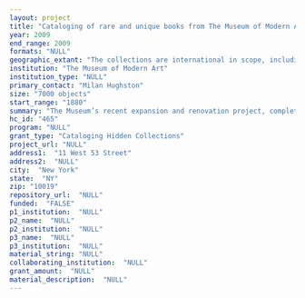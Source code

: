 ```yaml
--- 
layout: project 
title: "Cataloging of rare and unique books from The Museum of Modern Art Library's Special Collections, Latin American Collection, and Asian Collection."
year: 2009
end_range: 2009
formats: "NULL"
geographic_extant: "The collections are international in scope, including items from Brazil, China, Cuba, the Czech Republic, France, Japan, Korea, Mexico, and Peru."
institution: "The Museum of Modern Art"
institution_type: "NULL"
primary_contact: "Milan Hughston"
size: "7000 objects"
start_range: "1880"
summary: "The Museum’s recent expansion and renovation project, completed in 2006, nearly doubled its exhibition space, greatly enhanced MoMA’s capacity to offer an array of dynamic programs and resources, and coincided with a remarkable growth in Library acquisitions, made possible by a series of gifts. While the Library catalogs close to 5,000 records yearly, collection processing has not kept pace with acquisitions, making material inaccessible to the Museum's staff and the general public. The requested grant will support a plan to process the following priority collections, which are unique or rarely held, for the benefit of students, scholars, educators, and others interested in the burgeoning study of modern and contemporary art from Latin America, Asia, and beyond: Special Collections (800 titles) are comprised of notable acquisitions documenting modern and contemporary art from 1880 to the present, and include rare serials and exhibition catalogs not found in most libraries across the country. The Latin American Collection (5,177 titles) is comprised of materials spanning 1920 through the present. A particular strength of the collection is its rare journals and artists' books. The Asian Collection (1,000 titles) is comprised of gallery catalogs, museum exhibition catalogs, artists' books, and monographs documenting contemporary Asian art between 1920 and 2009, with an emphasis on Chinese, Japanese, and Korean artists."
hc_id: "465"
program: "NULL"
grant_type: "Cataloging Hidden Collections"
project_url: "NULL"
address1:  "11 West 53 Street"
address2:  "NULL"
city:  "New York"
state:  "NY"
zip: "10019"
repository_url:  "NULL"
funded:  "FALSE"
p1_institution:  "NULL"
p2_name:  "NULL"
p2_institution:  "NULL"
p3_name:  "NULL"
p3_institution:  "NULL"
material_string: "NULL"
collaborating_institution:  "NULL"
grant_amount:  "NULL"
material_description:  "NULL"
---
```


